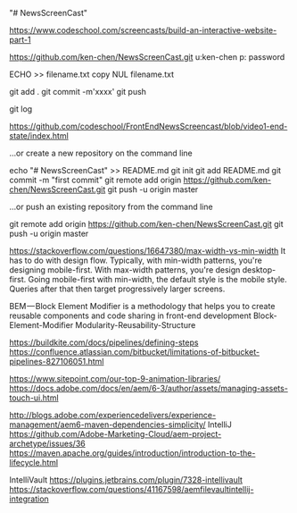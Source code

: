 "# NewsScreenCast" 

https://www.codeschool.com/screencasts/build-an-interactive-website-part-1

https://github.com/ken-chen/NewsScreenCast.git
u:ken-chen
p: password

ECHO >> filename.txt
copy NUL filename.txt

git add .
git commit -m'xxxx'
git push

git log

https://github.com/codeschool/FrontEndNewsScreencast/blob/video1-end-state/index.html


…or create a new repository on the command line

echo "# NewsScreenCast" >> README.md
git init
git add README.md
git commit -m "first commit"
git remote add origin https://github.com/ken-chen/NewsScreenCast.git
git push -u origin master

…or push an existing repository from the command line

git remote add origin https://github.com/ken-chen/NewsScreenCast.git
git push -u origin master

https://stackoverflow.com/questions/16647380/max-width-vs-min-width
It has to do with design flow. Typically, with min-width patterns, you're designing mobile-first. With max-width patterns, you're design desktop-first.
Going mobile-first with min-width, the default style is the mobile style. Queries after that then target progressively larger screens.

BEM — Block Element Modifier is a methodology that helps you to create reusable components and code sharing in front-end development
Block-Element-Modifier
Modularity-Reusability-Structure

https://buildkite.com/docs/pipelines/defining-steps
https://confluence.atlassian.com/bitbucket/limitations-of-bitbucket-pipelines-827106051.html

https://www.sitepoint.com/our-top-9-animation-libraries/
https://docs.adobe.com/docs/en/aem/6-3/author/assets/managing-assets-touch-ui.html

http://blogs.adobe.com/experiencedelivers/experience-management/aem6-maven-dependencies-simplicity/
IntelliJ
https://github.com/Adobe-Marketing-Cloud/aem-project-archetype/issues/36
https://maven.apache.org/guides/introduction/introduction-to-the-lifecycle.html


IntelliVault
https://plugins.jetbrains.com/plugin/7328-intellivault
https://stackoverflow.com/questions/41167598/aemfilevaultintellij-integration